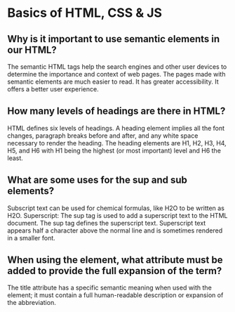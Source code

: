 # Basics of HTML, CSS & JS

## Why is it important to use semantic elements in our HTML?
The semantic HTML tags help the search engines and other user devices to determine the importance and context of web pages. The pages made with semantic elements are much easier to read. It has greater accessibility. It offers a better user experience.

## How many levels of headings are there in HTML?
HTML defines six levels of headings. A heading element implies all the font changes, paragraph breaks before and after, and any white space necessary to render the heading. The heading elements are H1, H2, H3, H4, H5, and H6 with H1 being the highest (or most important) level and H6 the least.

## What are some uses for the sup and sub elements?
Subscript text can be used for chemical formulas, like H2O to be written as H2O. Superscript: The sup tag is used to add a superscript text to the HTML document. The sup tag defines the superscript text. Superscript text appears half a character above the normal line and is sometimes rendered in a smaller font.

## When using the <abbr> element, what attribute must be added to provide the full expansion of the term?
The title attribute has a specific semantic meaning when used with the <abbr> element; it must contain a full human-readable description or expansion of the abbreviation.
